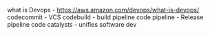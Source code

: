 what is Devops - https://aws.amazon.com/devops/what-is-devops/
codecommit - VCS
codebuild - build pipeline 
code pipeline - Release pipeline
code catalysts - unifies software dev 
